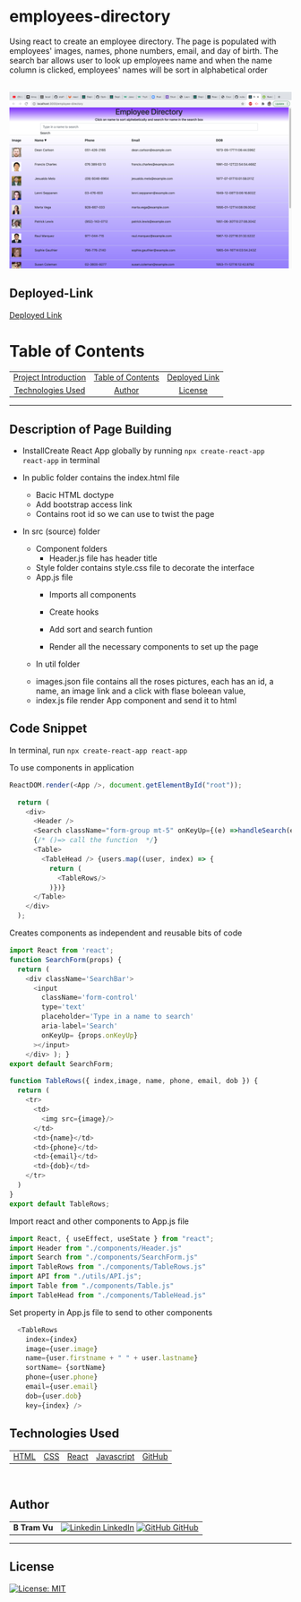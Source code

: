 # employees-directory
Using react to create an employee directory. The page is populated with employees' images, names, phone numbers, email, and day of birth. The search bar allows user to look up employees name and when the name column is clicked, employees' names will be sort in alphabetical order


![]()
![Site Image](./src/style/screenshot.png)



## Deployed-Link

[Deployed Link]()  

# Table of Contents 

| |||
|:-:|:-:|:-:|
|[Project Introduction](#employees-directory) | [Table of Contents](#table-of-contents) | [Deployed Link](#Deployed-Link) |  [Description of Page Building](#Description-of-Page-Building)| [Code Snippets](#code-snippet) 
| [Technologies Used](#Technologies-Used) |  [Author](#author) | [License](#License)

---

## Description of Page Building 
* InstallCreate React App globally by running `npx create-react-app react-app` in terminal
* In public folder contains the index.html file
   <ul> 
  <li> Bacic HTML doctype
  <li> Add bootstrap access link 
  <li> Contains root id so we can use to twist the page 
  </li>
  </ul>

* In src (source) folder
  <ul> 
  <li> Component folders 

  - Header.js file has header title 

  <li> Style folder contains style.css file to decorate the interface
  <li> App.js file

  - Imports all components 

  - Create hooks 
  
  - Add sort and search funtion 
  
  - Render all the necessary components to set up the page 

* In util folder 
  <li> images.json file contains all the roses pictures, each has an id, a name, an image link and a click with flase boleean value, 
  <li> index.js file render App component and send it to html 
  
  </li>
  </ul>



## Code Snippet
In terminal, run 
`npx create-react-app react-app`

To use components in  application
``` Javascript
ReactDOM.render(<App />, document.getElementById("root"));
```

``` Javascript
  return (
    <div>
      <Header />
      <Search className="form-group mt-5" onKeyUp={(e) =>handleSearch(e)} />
      {/* ()=> call the function  */}
      <Table>
        <TableHead /> {users.map((user, index) => {
          return (
            <TableRows/>
          )})}
      </Table>
    </div>
  );
```

Creates components as independent and reusable bits of code
``` Javascript
import React from 'react';
function SearchForm(props) {
  return (
    <div className='SearchBar'>
      <input
        className='form-control'
        type='text'
        placeholder='Type in a name to search'
        aria-label='Search'
        onKeyUp= {props.onKeyUp}
      ></input>
    </div> ); }
export default SearchForm;
``` 
``` Javascript
function TableRows({ index,image, name, phone, email, dob }) {
  return (
    <tr>
      <td>
        <img src={image}/>
      </td>
      <td>{name}</td>
      <td>{phone}</td>
      <td>{email}</td>
      <td>{dob}</td>
    </tr>
  )
}
export default TableRows;
``` 

Import react and other components to App.js file
``` Javascript
import React, { useEffect, useState } from "react";
import Header from "./components/Header.js"
import Search from "./components/SearchForm.js"
import TableRows from "./components/TableRows.js"
import API from "./utils/API.js";
import Table from "./components/Table.js"
import TableHead from "./components/TableHead.js"
```

Set property in App.js file to send to other components 
``` Javascript 
  <TableRows
    index={index}
    image={user.image}
    name={user.firstname + " " + user.lastname}
    sortName= {sortName}
    phone={user.phone}
    email={user.email}
    dob={user.dob}
    key={index} />
```

## Technologies Used

||||||
|:-:|:-:|:-:|:-:|:-:|
|[HTML](https://developer.mozilla.org/en-US/docs/Web/HTML) | [CSS](https://developer.mozilla.org/en-US/docs/Web/CSS) | [React](https://reactjs.org/docs/getting-started.html) | [Javascript](https://developer.mozilla.org/en-US/docs/Web/JavaScript)  | [GitHub](https://github.com/)

<!-- |||||
|:-:|:-:|:-:|:-:|
|[Express](https://expressjs.com/) |[Node.js](https://nodejs.org/en/) | [Mongoose](https://mongoosejs.com/docs/defaults.html) | [Morgan](https://www.npmjs.com/package/morgan) -->


<br>

## Author

| | |
| --- | --- |
|**B Tram Vu**|[![Linkedin](https://i.stack.imgur.com/gVE0j.png) LinkedIn](https://www.linkedin.com/in/b-tram-vu/) [![GitHub](https://i.stack.imgur.com/tskMh.png) GitHub](https://github.com/vubao2303) | [![Portfolio](https://i.stack.imgur.com/gVE0j.png) Portfolio](https://www.linkedin.com/in/b-tram-vu-866250121/)


---

## License

[![License: MIT](https://img.shields.io/badge/License-MIT-yellow.svg)](https://opensource.org/licenses/MIT)
